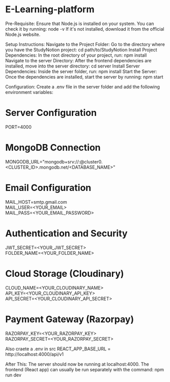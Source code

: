 ﻿# E-Learning-platform
Pre-Requisite:
Ensure that Node.js is installed on your system. You can check it by running:
node -v
If it's not installed, download it from the official Node.js website.

Setup Instructions:
Navigate to the Project Folder: Go to the directory where you have the StudyNotion project:
cd path/to/StudyNotion
Install Project Dependencies: In the root directory of your project, run:
npm install
Navigate to the server Directory: After the frontend dependencies are installed, move into the server directory:
cd server
Install Server Dependencies: Inside the server folder, run:
npm install
Start the Server: Once the dependencies are installed, start the server by running:
npm start

Configuration:
Create a .env file in the server folder and add the following environment variables:
# Server Configuration
PORT=4000  

# MongoDB Connection
MONGODB_URL="mongodb+srv://<USERNAME>:<PASSWORD>@cluster0.<CLUSTER_ID>.mongodb.net/<DATABASE_NAME>"  

# Email Configuration
MAIL_HOST=smtp.gmail.com  
MAIL_USER=<YOUR_EMAIL>  
MAIL_PASS=<YOUR_EMAIL_PASSWORD>  

# Authentication and Security
JWT_SECRET=<YOUR_JWT_SECRET>  
FOLDER_NAME=<YOUR_FOLDER_NAME>  

# Cloud Storage (Cloudinary)
CLOUD_NAME=<YOUR_CLOUDINARY_NAME>  
API_KEY=<YOUR_CLOUDINARY_API_KEY>  
API_SECRET=<YOUR_CLOUDINARY_API_SECRET>  

# Payment Gateway (Razorpay)
RAZORPAY_KEY=<YOUR_RAZORPAY_KEY>  
RAZORPAY_SECRET=<YOUR_RAZORPAY_SECRET>  


 Also craete a .env in src 
 REACT_APP_BASE_URL = http://localhost:4000/api/v1

After This:
The server should now be running at localhost:4000.
The frontend (React app) can usually be run separately with the command:
npm run dev
